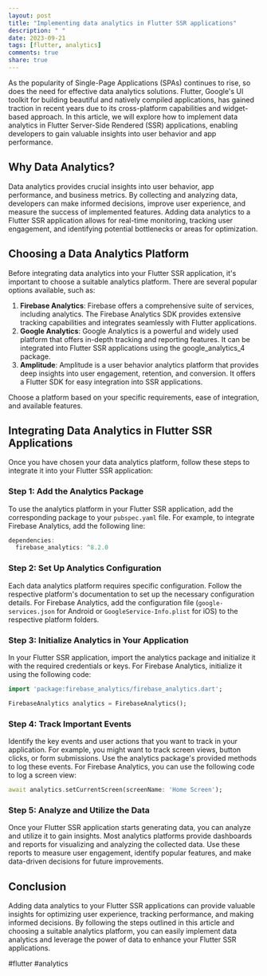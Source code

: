 ```yaml
---
layout: post
title: "Implementing data analytics in Flutter SSR applications"
description: " "
date: 2023-09-21
tags: [flutter, analytics]
comments: true
share: true
---
```


As the popularity of Single-Page Applications (SPAs) continues to rise, so does the need for effective data analytics solutions. Flutter, Google's UI toolkit for building beautiful and natively compiled applications, has gained traction in recent years due to its cross-platform capabilities and widget-based approach. In this article, we will explore how to implement data analytics in Flutter Server-Side Rendered (SSR) applications, enabling developers to gain valuable insights into user behavior and app performance.

## Why Data Analytics?

Data analytics provides crucial insights into user behavior, app performance, and business metrics. By collecting and analyzing data, developers can make informed decisions, improve user experience, and measure the success of implemented features. Adding data analytics to a Flutter SSR application allows for real-time monitoring, tracking user engagement, and identifying potential bottlenecks or areas for optimization.

## Choosing a Data Analytics Platform

Before integrating data analytics into your Flutter SSR application, it's important to choose a suitable analytics platform. There are several popular options available, such as:

1. **Firebase Analytics**: Firebase offers a comprehensive suite of services, including analytics. The Firebase Analytics SDK provides extensive tracking capabilities and integrates seamlessly with Flutter applications.
2. **Google Analytics**: Google Analytics is a powerful and widely used platform that offers in-depth tracking and reporting features. It can be integrated into Flutter SSR applications using the google\_analytics\_4 package.
3. **Amplitude**: Amplitude is a user behavior analytics platform that provides deep insights into user engagement, retention, and conversion. It offers a Flutter SDK for easy integration into SSR applications.

Choose a platform based on your specific requirements, ease of integration, and available features.

## Integrating Data Analytics in Flutter SSR Applications

Once you have chosen your data analytics platform, follow these steps to integrate it into your Flutter SSR application:

### Step 1: Add the Analytics Package

To use the analytics platform in your Flutter SSR application, add the corresponding package to your `pubspec.yaml` file. For example, to integrate Firebase Analytics, add the following line:

```dart
dependencies:
  firebase_analytics: ^8.2.0
```

### Step 2: Set Up Analytics Configuration

Each data analytics platform requires specific configuration. Follow the respective platform's documentation to set up the necessary configuration details. For Firebase Analytics, add the configuration file (`google-services.json` for Android or `GoogleService-Info.plist` for iOS) to the respective platform folders.

### Step 3: Initialize Analytics in Your Application

In your Flutter SSR application, import the analytics package and initialize it with the required credentials or keys. For Firebase Analytics, initialize it using the following code:

```dart
import 'package:firebase_analytics/firebase_analytics.dart';

FirebaseAnalytics analytics = FirebaseAnalytics();
```

### Step 4: Track Important Events

Identify the key events and user actions that you want to track in your application. For example, you might want to track screen views, button clicks, or form submissions. Use the analytics package's provided methods to log these events. For Firebase Analytics, you can use the following code to log a screen view:

```dart
await analytics.setCurrentScreen(screenName: 'Home Screen');
```

### Step 5: Analyze and Utilize the Data

Once your Flutter SSR application starts generating data, you can analyze and utilize it to gain insights. Most analytics platforms provide dashboards and reports for visualizing and analyzing the collected data. Use these reports to measure user engagement, identify popular features, and make data-driven decisions for future improvements.

## Conclusion

Adding data analytics to your Flutter SSR applications can provide valuable insights for optimizing user experience, tracking performance, and making informed decisions. By following the steps outlined in this article and choosing a suitable analytics platform, you can easily implement data analytics and leverage the power of data to enhance your Flutter SSR applications.

#flutter #analytics